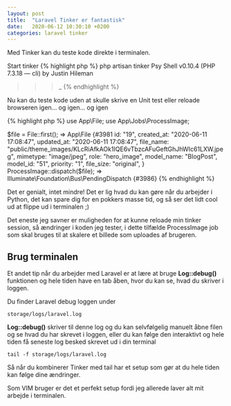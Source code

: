 ```yaml
---
layout: post
title:  "Laravel Tinker er fantastisk"
date:   2020-06-12 10:30:10 +0200
categories: laravel tinker
---
```

Med Tinker kan du teste kode direkte i terminalen.

Start tinker
{% highlight php %}
php artisan tinker
Psy Shell v0.10.4 (PHP 7.3.18 — cli) by Justin Hileman
>>> _
{% endhighlight %}

Nu kan du teste kode uden at skulle skrive en Unit test eller reloade browseren igen... og igen... og igen

{% highlight php %}
use App\File;
use App\Jobs\ProcessImage;

$file = File::first();
=> App\File {#3981
     id: "19",
     created_at: "2020-06-11 17:08:47",
     updated_at: "2020-06-11 17:08:47",
     file_name: "public/theme_images/KLcRiAfkAOk1IQE6vTbzcAFuGeftGhJhWIc61LXW.jpeg",
     mimetype: "image/jpeg",
     role: "hero_image",
     model_name: "BlogPost",
     model_id: "51",
     priority: "1",
     file_size: "original",
   }
ProcessImage::dispatch($file);
=> Illuminate\Foundation\Bus\PendingDispatch {#3986}
{% endhighlight %}

Det er genialt, intet mindre! Det er lig hvad du kan gøre når du arbejder i Python, det kan spare dig for en pokkers masse tid, og så ser det lidt cool ud at flippe ud i terminalen ;)

Det eneste jeg savner er muligheden for at kunne reloade min tinker session, så ændringer i koden jeg tester, i dette tilfælde ProcessImage job som skal bruges til at skalere et billede som uploades af brugeren.

## Brug terminalen
Et andet tip når du arbejder med Laravel er at lære at bruge **Log::debug()** funktionen og hele tiden have en tab åben, hvor du kan se, hvad du skriver i loggen.

Du finder Laravel debug loggen under

```
storage/logs/laravel.log
```

**Log::debug()** skriver til denne log og du kan selvfølgelig manuelt åbne filen og se hvad du har skrevet i loggen, eller du kan følge den interaktivt og hele tiden få seneste log besked skrevet ud i din terminal
```
tail -f storage/logs/laravel.log
```
Så når du kombinerer Tinker med tail har et setup som gør at du hele tiden kan følge dine ændringer.

Som VIM bruger er det et perfekt setup fordi jeg allerede laver alt mit arbejde i terminalen.
